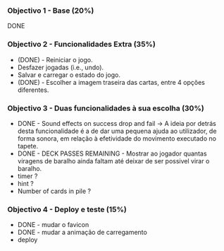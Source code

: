 
### Objectivo 1 - Base (20%)
DONE

### Objectivo 2 - Funcionalidades Extra (35%)

- (DONE) - Reiniciar o jogo.
- Desfazer jogadas (i.e., undo).
- Salvar e carregar o estado do jogo.
- (DONE) - Escolher a imagem traseira das cartas, entre 4 opções diferentes.


### Objectivo 3 - Duas funcionalidades à sua escolha (30%)


- DONE - Sound effects on success drop and fail -> A ideia por detrás desta funcionalidade é a de dar uma pequena ajuda ao utilizador, de forma sonora, em relação à efetividade do movimento executado no tapete.
- DONE - DECK PASSES REMAINING - Mostrar ao jogador quantas viragens de baralho ainda faltam até deixar de ser possivel virar o baralho.
- timer ?
- hint ?
- Number of cards in pile ?

### Objectivo 4 - Deploy e teste (15%)

- DONE - mudar o favicon
- DONE - mudar a animação de carregamento
- deploy